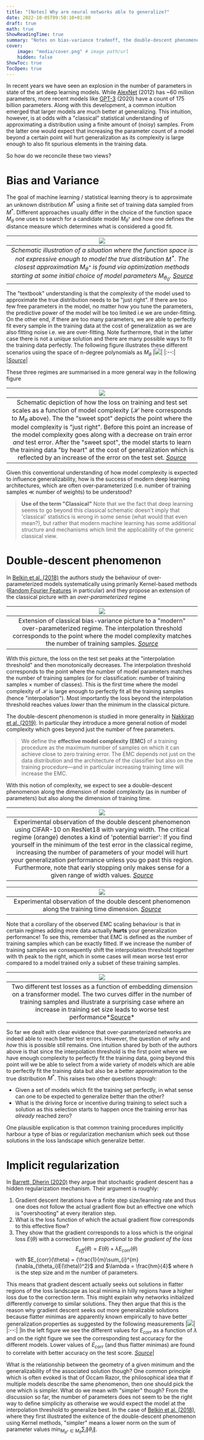 ```yaml
---
title: "[Notes] Why are neural networks able to generalize?"
date: 2022-10-05T09:50:10+01:00
draft: true
math: true
ShowReadingTime: true
summary: "Notes on bias-variance tradeoff, the double-descent phenomenon, the idea of effective model complexity and implicit-regularization in gradient descent."
cover:
    image: "media/cover.png" # image path/url
    hidden: false
ShowToc: true
TocOpen: true
---
```


In recent years we have seen an explosion in the number of parameters in state of the art deep learning models. While [AlexNet](https://papers.nips.cc/paper/2012/file/c399862d3b9d6b76c8436e924a68c45b-Paper.pdf) (2012) has ~60 million parameters, more recent models like [GPT-3](https://arxiv.org/abs/2005.14165) (2020) have a count of 175 billion parameters. Along with this development, a common intuition emerged that larger models are much better at generalizing. This intuition, however, is at odds with a "classical" statistical understanding of approximating a distribution using a finite amount of (noisy) samples. From the latter one would expect that increasing the parameter count of a model beyond a certain point will hurt generalization as its complexity is large enough to also fit spurious elements in the training data. 

So how do we reconcile these two views?
# Bias and Variance
The goal of machine learning / statistical learning theory is to approximate an unknown distribution $M^\ast$ using a finite set of training data sampled from $M^\ast$. Different approaches usually differ in the choice of the function space $M_{\theta}$ one uses to search for a candidate model $M_{\theta^\ast}$ and how one defines the distance measure which determines what is considered a good fit.

|![](media/2022-09-30-11-59-12.png#center)|
|:--:| 
| *Schematic illustration of a situation where the function space is not expressive enough to model the true distribution $M^\ast$. The closest approximation $M_{\theta^\ast}$ is found via optimization methods starting at some initial choice of model parameters $M_{\theta_0}$. [Source](https://mml-book.github.io/)* |

The "textbook" understanding is that the complexity of the model used to approximate the true distribution needs to be "just right". If there are too few free parameters in the model, no matter how you tune the parameters, the predictive power of the model will be too limited i.e we are under-fitting. On the other end, if there are too many parameters, we are able to perfectly fit every sample in the training data at the cost of generalization as we are also fitting noise i.e. we are over-fitting. Note furthermore, that in the latter case there is not a unique solution and there are many possible ways to fit the training data perfectly. 
The following figure illustrates these different scenarios using the space of n-degree polynomials as $M_{\theta}$ 
|![](media/2022-09-30-19-28-09.png#center)|
|:--:|
|*[Source](https://mml-book.github.io/)*|

These three regimes are summarised in a more general way in the following figure

|![](media/2022-09-30-19-43-56.png#center)|
|:--:|
|Schematic depiction of how the loss on training and test set scales as a function of model complexity ($\mathcal{H}$ here corresponds to $M_{\theta}$ above). The the "sweet spot" depicts the point where the model complexity is "just right". Before this point an increase of the model complexity goes along with a decrease on train error *and* test error. After the "sweet spot", the model starts to learn the training data "by heart" at the cost of generalization which is reflected by an increase of the error on the test set.  *[Source](https://arxiv.org/abs/1812.11118)*|

Given this conventional understanding of how model complexity is expected to influence generalizability, how is the success of modern deep learning architectures, which are often over-parameterized (i.e. number of training samples $\ll$ number of weights) to be understood?

> **Use of the term "Classical"** Note that we the fact that deep learning seems to go beyond this classical schematic doesn't imply that 'classical' statistics is wrong in some sense (what would that even mean?), but rather that modern machine learning has some additional structure and mechanisms which limit the applicability of the generic classical view.

# Double-descent phenomenon
In [Belkin et al. (2018)](https://arxiv.org/abs/1812.11118) the authors study the behaviour of over-parameterized models systematically using primarily Kernel-based methods ([Random Fourier Features](https://gregorygundersen.com/blog/2019/12/23/random-fourier-features/) in particular) and they propose an extension of the classical picture with an *over-parameterized* regime

|![](media/2022-09-25-11-17-02.png#center)|
|:--:|
|Extension of classical bias-variance picture to a "modern" over-parameterized regime. The interpolation threshold corresponds to the point where the model complexity matches the number of training samples. *[Source](https://arxiv.org/abs/1812.11118)*|

With this picture, the loss on the test set peaks at the "interpolation threshold" and then monotonically decreases. The interpolation threshold corresponds to the point where the number of model parameters matches the number of training samples (or for classification: number of training samples $\times$ number of classes). This is the first time where the model complexity of $\mathcal{H}$ is large enough to perfectly fit all the training samples (hence "interpolation").
Most importantly the loss beyond the interpolation threshold reaches values *lower* than the minimum in the classical picture.

The double-descent phenomenon is studied in more generality in [Nakkiran et al. (2019)](https://arxiv.org/abs/1912.02292). In particular they introduce a more general notion of model complexity which goes beyond just the number of free parameters.

>We define the **effective model complexity (EMC)** of a training procedure as the maximum number of samples on which it can achieve close to zero training error. The EMC depends not just on the data distribution and the architecture of the classifier but also on the training procedure—and in particular increasing training time will increase the EMC.

With this notion of complexity, we expect to see a double-descent phenomenon along the dimension of model complexity (as in number of parameters) but also along the dimension of training time.

|![](media/2022-10-03-20-13-27.png#center)|
|:--:|
|Experimental observation of the double descent phenomenon using CIFAR-10 on ResNet18 with varying width. The critical regime (orange) denotes a kind of 'potential barrier': If you find yourself in the minimum of the test error in the classical regime, increasing the number of parameters of your model will hurt your generalization performance unless you go past this region. Furthermore, note that early stopping only makes sense for a given range of width values. *[Source](https://arxiv.org/abs/1912.02292)*|

|![](media/2022-10-03-20-24-59.png#center)|
|:--:|
|Experimental observation of the double descent phenomenon along the training time dimension. *[Source](https://arxiv.org/abs/1912.02292)*|

Note that a corollary of the observed EMC scaling behaviour is that in certain regimes adding more data actually **hurts** your generalization performance! To see this, remember that EMC is defined as the number of training samples which can be exactly fitted. If we increase the number of training samples we consequently shift the interpolation threshold together with th peak to the right, which in some cases will mean worse test error compared to a model trained only a subset of these training samples.

|![](media/2022-10-03-20-32-40.png#center)|
|:--:|
|Two different test losses as a function of embedding dimension on a transformer model. The two curves differ in the number of training samples and illustrate a surprising case where an increase in training set size leads to worse test performance*[Source](https://arxiv.org/abs/1912.02292)*|

So far we dealt with clear evidence that over-parameterized networks are indeed able to reach better test errors. However, the question of *why* and *how* this is possible still remains. One intuition shared by both of the authors above is that since the interpolation threshold is the first point where we have enough complexity to perfectly fit the training data, going beyond this point will we be able to select from a wide variety of models which are able to perfectly fit the training data but also be a better approximation to the true distribution $M^*$. This raises two other questions though:
* Given a set of models which fit the training set perfectly, in what sense can one to be expected to generalize better than the other?
* What is the driving force or incentive during training to select such a solution as this selection starts to happen once the training error has *already* reached zero?

One plausible explication is that common training procedures implicitly harbour a type of bias or regularization mechanism which seek out those solutions in the loss landscape which generalize better. 

# Implicit regularization
In [Barrett, Dherin (2020)](https://arxiv.org/abs/2009.11162) they argue that stochastic gradient descent has a hidden regularization mechanism. Their argument is roughly:
1. Gradient descent iterations have a finite step size/learning rate and thus one does not follow the actual gradient flow but an effective one which is "overshooting" at every iteration step.
2. What is the loss function of which the actual gradient flow corresponds to this effective flow?
3. They show that the gradient corresponds to a loss which is the original loss $E(\theta)$ with a correction term *proportional to the gradient of the loss* 
$$
E_{eff}(\theta) = E(\theta) + \lambda E_{corr}(\theta)
$$ 
with $E_{corr}(\theta) = {\frac{1}{m}\sum_{i}^{m}(\nabla_{\theta_i}E(\theta))^2}$ and $\lambda = \frac{hm}{4}$ where $h$ is the step size and $m$ the number of parameters.

This means that gradient descent actually seeks out solutions in flatter regions of the loss landscape as local minima in hilly regions have a higher loss due to the correction term. This might explain why networks initialized differently converge to similar solutions. They then argue that this is the reason why gradient descent seeks out more generalizable solutions because flatter minimas are apparently known empirically to have better generalization properties as suggested by the following measurements
|![](media/2022-10-04-16-05-09.png#center)|
|:--:|
|In the left figure we see the different values for $E_{corr}$ as a function of $\lambda$ and on the right figure we see the corresponding test accuracy for the different models. Lower values of $E_{corr}$ (and thus flatter minimas) are found to correlate with better accuracy on the test score. *[Source](https://arxiv.org/abs/2009.11162)*|

What is the relationship between the geometry of a given minimum and the generalizability of the associated solution though? 
One common principle which is often evoked is that of Occam Razor, the philosophical idea that if multiple models describe the same phenomenon, then one should pick the one which is simpler. What do we mean with "simpler" though? From the discussion so far, the number of parameters does not seem to be the right way to define simplicity as otherwise we would expect the model at the interpolation threshold to generalize best. In the case of [Belkin et al. (2018)](https://arxiv.org/abs/1812.11118), where they first illustrated the exitence of the double-descent phenomenon using Kernel methods, "simpler" means a lower norm on the sum of parameter values $\min_{M_{\theta^*}\in M_\theta} \sum_i\|{\theta_i}\|$. 
